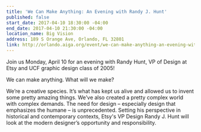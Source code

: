 ```yaml
---
title: 'We Can Make Anything: An Evening with Randy J. Hunt'
published: false
start_date: 2017-04-10 18:30:00 -04:00
end_date: 2017-04-10 21:30:00 -04:00
location_name: Big Vision
address: 189 S Orange Ave, Orlando, FL 32801
link: http://orlando.aiga.org/event/we-can-make-anything-an-evening-with-randy-j-hunt/
---
```


Join us Monday, April 10 for an evening with Randy Hunt, VP of Design at Etsy and UCF graphic design class of 2005!

We can make anything. What will we make?

We’re a creative species. It’s what has kept us alive and allowed us to invent some pretty amazing things. We’ve also created a pretty complex world with complex demands. The need for design – especially design that emphasizes the humane – is unprecedented. Setting his perspective in historical and contemporary contexts, Etsy's VP Design Randy J. Hunt will look at the modern designer’s opportunity and responsibility.
